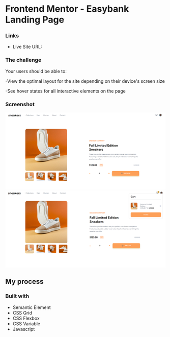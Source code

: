 # Frontend Mentor - Easybank Landing Page

### Links

- Live Site URL: 



### The challenge

Your users should be able to:

-View the optimal layout for the site depending on their device's screen size

-See hover states for all interactive elements on the page


### Screenshot
![ecommerce1](https://github.com/zulfikar321/E-commerce-product-page-challenge-hub/blob/main/ScreenSchot/Ecommerce1.png?raw=true)
![ecommerce2](https://github.com/zulfikar321/E-commerce-product-page-challenge-hub/blob/main/ScreenSchot/Ecommerce2.png?raw=true)



## My process

### Built with
- Semantic Element
- CSS Grid
- CSS Flexbox
- CSS Variable
- Javascript
